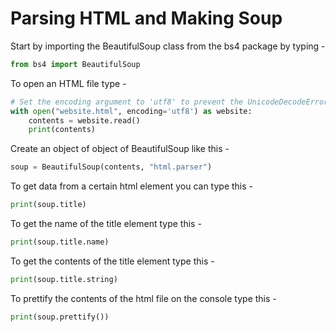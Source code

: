 # Parsing HTML and Making Soup

Start by importing the BeautifulSoup class from the bs4 package by typing -
```python
from bs4 import BeautifulSoup
```

To open an HTML file type -
```python
# Set the encoding argument to 'utf8' to prevent the UnicodeDecodeError.
with open("website.html", encoding='utf8') as website:
	contents = website.read()
	print(contents)
```

Create an object of object of BeautifulSoup like this -
```python
soup = BeautifulSoup(contents, "html.parser")
```

To get data from a certain html element you can type this -
```python
print(soup.title)
```

To get the name of the title element type this -
```python
print(soup.title.name)
```

To get the contents of the title element type this -
```python
print(soup.title.string)
```

To prettify the contents of the html file on the console type this -
```python
print(soup.prettify())
```